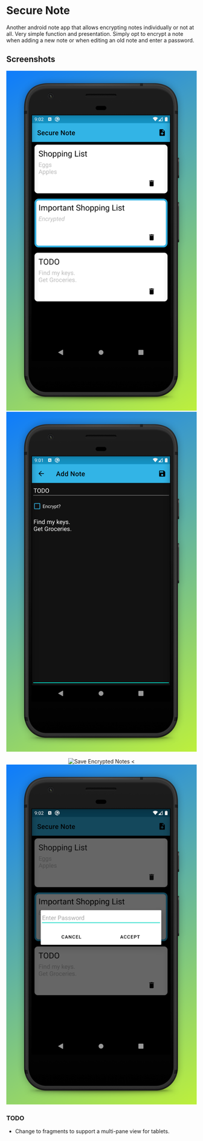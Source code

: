 # Secure Note
Another android note app that allows encrypting notes individually or not at all. Very simple function and presentation. Simply opt to encrypt a note when adding a new note or when editing an old note and enter a password.

## Screenshots
<p align="center">
	<img src="screenshots/main_screen.jpg" alt="Main Screen">
	<img src="screenshots/add_note.jpg" alt="Add Note">
</p>


<p align="center">
	<img src="screenshots/save_encrpyted.jpg" alt="Save Encrypted Notes">
	<<img src="screenshots/open_encrypted.jpg" alt="Open Encrypted Notes">
</p>

### TODO
* Change to fragments to support a multi-pane view for tablets.
